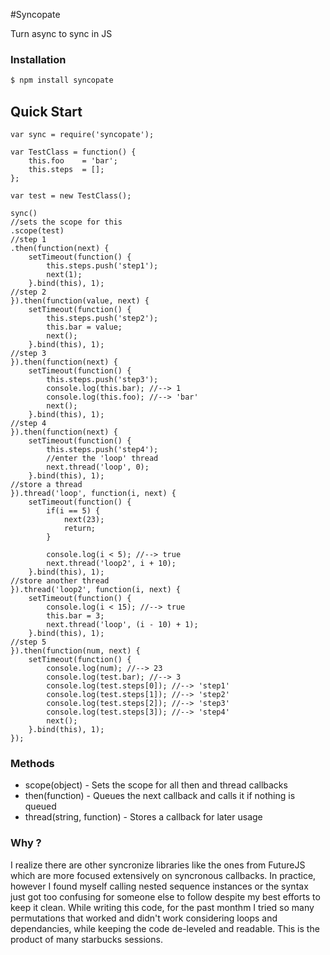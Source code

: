 #Syncopate

  Turn async to sync in JS

### Installation

```bash
$ npm install syncopate
```

## Quick Start

```
var sync = require('syncopate');

var TestClass = function() {
	this.foo 	= 'bar';
	this.steps 	= [];
};

var test = new TestClass();

sync()
//sets the scope for this
.scope(test)
//step 1
.then(function(next) {
	setTimeout(function() {
		this.steps.push('step1');
		next(1);
	}.bind(this), 1);
//step 2
}).then(function(value, next) {
	setTimeout(function() {
		this.steps.push('step2');
		this.bar = value;
		next();
	}.bind(this), 1);
//step 3
}).then(function(next) {
	setTimeout(function() {
		this.steps.push('step3');
		console.log(this.bar); //--> 1
		console.log(this.foo); //--> 'bar'
		next();
	}.bind(this), 1);
//step 4
}).then(function(next) {
	setTimeout(function() {
		this.steps.push('step4');
		//enter the 'loop' thread
		next.thread('loop', 0);
	}.bind(this), 1);
//store a thread
}).thread('loop', function(i, next) {
	setTimeout(function() {
		if(i == 5) {
			next(23);
			return;
		}
		
		console.log(i < 5); //--> true
		next.thread('loop2', i + 10);
	}.bind(this), 1);
//store another thread
}).thread('loop2', function(i, next) {
	setTimeout(function() {
		console.log(i < 15); //--> true
		this.bar = 3;
		next.thread('loop', (i - 10) + 1);
	}.bind(this), 1);
//step 5
}).then(function(num, next) {
	setTimeout(function() {
		console.log(num); //--> 23
		console.log(test.bar); //--> 3
		console.log(test.steps[0]); //--> 'step1'
		console.log(test.steps[1]); //--> 'step2'
		console.log(test.steps[2]); //--> 'step3'
		console.log(test.steps[3]); //--> 'step4'
		next();
	}.bind(this), 1);
});

```

### Methods

  * scope(object) - Sets the scope for all then and thread callbacks
  * then(function) - Queues the next callback and calls it if nothing is queued
  * thread(string, function) - Stores a callback for later usage

### Why ?

  I realize there are other syncronize libraries like the ones from FutureJS which are more focused extensively on syncronous callbacks. 
  In practice, however I found myself calling nested sequence instances or the syntax just got too confusing for someone else to follow 
  despite my best efforts to keep it clean. While writing this code, for the past monthm I tried so many permutations that worked and 
  didn't work considering loops and dependancies, while keeping the code de-leveled and readable. This is the product of many starbucks 
  sessions.
